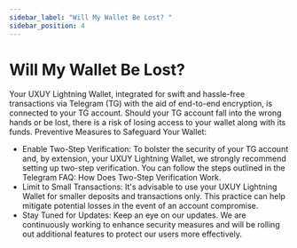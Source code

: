 ```yaml
---
sidebar_label: "Will My Wallet Be Lost? "
sidebar_position: 4
---
```


# Will My Wallet Be Lost? 

Your UXUY Lightning Wallet, integrated for swift and hassle-free transactions via Telegram (TG) with the aid of end-to-end encryption, is connected to your TG account. Should your TG account fall into the wrong hands or be lost, there is a risk of losing access to your wallet along with its funds.
Preventive Measures to Safeguard Your Wallet:
- Enable Two-Step Verification: To bolster the security of your TG account and, by extension, your UXUY Lightning Wallet, we strongly recommend setting up two-step verification. You can follow the steps outlined in the Telegram FAQ: How Does Two-Step Verification Work.
- Limit to Small Transactions: It's advisable to use your UXUY Lightning Wallet for smaller deposits and transactions only. This practice can help mitigate potential losses in the event of an account compromise.
- Stay Tuned for Updates: Keep an eye on our updates. We are continuously working to enhance security measures and will be rolling out additional features to protect our users more effectively.